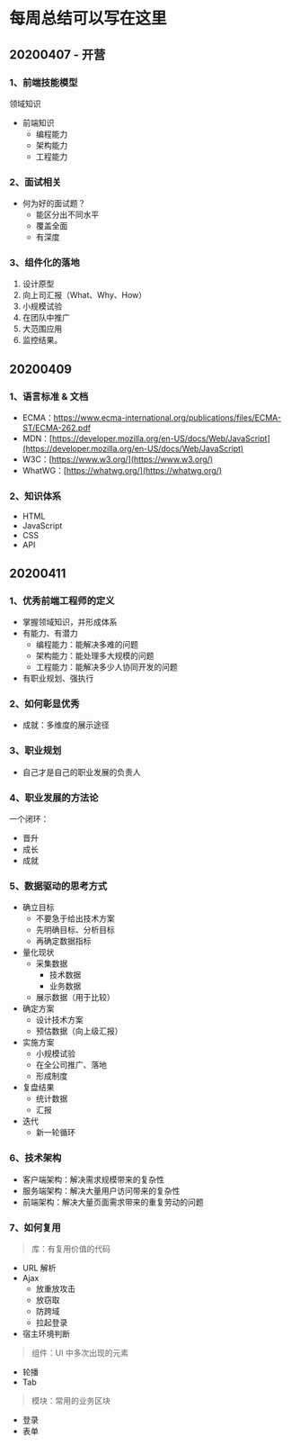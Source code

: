# 每周总结可以写在这里

## 20200407 - 开营

### 1、前端技能模型
领域知识
- 前端知识
    - 编程能力
    - 架构能力
    - 工程能力
### 2、面试相关
- 何为好的面试题？
    - 能区分出不同水平
    - 覆盖全面
    - 有深度

### 3、组件化的落地
1. 设计原型
2. 向上司汇报（What、Why、How）
3. 小规模试验
4. 在团队中推广
5. 大范围应用
6. 监控结果。

## 20200409

### 1、语言标准 & 文档
- ECMA：https://www.ecma-international.org/publications/files/ECMA-ST/ECMA-262.pdf
- MDN：[https://developer.mozilla.org/en-US/docs/Web/JavaScript](https://developer.mozilla.org/en-US/docs/Web/JavaScript)
- W3C：[https://www.w3.org/](https://www.w3.org/)
- WhatWG：[https://whatwg.org/](https://whatwg.org/)

### 2、知识体系
- HTML
- JavaScript
- CSS
- API

## 20200411
### 1、优秀前端工程师的定义
- 掌握领域知识，并形成体系
- 有能力、有潜力
    - 编程能力：能解决多难的问题
    - 架构能力：能处理多大规模的问题
    - 工程能力：能解决多少人协同开发的问题
- 有职业规划、强执行

### 2、如何彰显优秀
- 成就：多维度的展示途径

### 3、职业规划
- 自己才是自己的职业发展的负责人

### 4、职业发展的方法论
一个闭环：
- 晋升
- 成长
- 成就

### 5、数据驱动的思考方式
- 确立目标
    - 不要急于给出技术方案
    - 先明确目标、分析目标
    - 再确定数据指标
- 量化现状
    - 采集数据
        - 技术数据
        - 业务数据
    - 展示数据（用于比较）
- 确定方案
    - 设计技术方案
    - 预估数据（向上级汇报）
- 实施方案
    - 小规模试验
    - 在全公司推广、落地
    - 形成制度
- 复盘结果
    - 统计数据
    - 汇报
- 迭代
    - 新一轮循环

### 6、技术架构
- 客户端架构：解决需求规模带来的复杂性
- 服务端架构：解决大量用户访问带来的复杂性
- 前端架构：解决大量页面需求带来的重复劳动的问题

### 7、如何复用

> 库：有复用价值的代码
- URL 解析
- Ajax
    - 放重放攻击
    - 放窃取
    - 防跨域
    - 拉起登录
- 宿主环境判断

> 组件：UI 中多次出现的元素
- 轮播
- Tab

> 模块：常用的业务区块
- 登录
- 表单